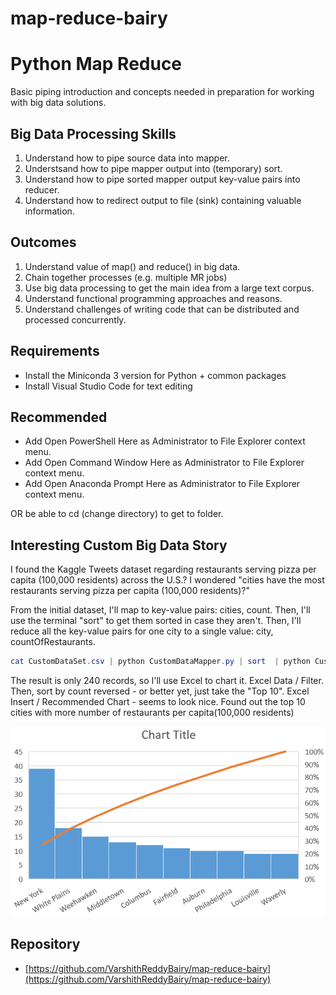 # map-reduce-bairy
# Python Map Reduce

Basic piping introduction and concepts needed in preparation for working with big data solutions.

## Big Data Processing Skills

1. Understand how to pipe source data into mapper.
2. Understsand how to pipe mapper output into (temporary) sort.
3. Understand how to pipe sorted mapper output key-value pairs into reducer.
4. Understand how to redirect output to file (sink) containing valuable information. 

## Outcomes

1. Understand value of map() and reduce() in big data. 
2. Chain together processes (e.g. multiple MR jobs)
3. Use big data processing to get the main idea from a large text corpus.
4. Understand functional programming approaches and reasons. 
5. Understand challenges of writing code that can be distributed and processed concurrently. 

## Requirements

- Install the Miniconda 3 version for Python + common packages
- Install Visual Studio Code for text editing

## Recommended 

- Add Open PowerShell Here as Administrator to File Explorer context menu.
- Add Open Command Window Here as Administrator to File Explorer context menu.
- Add Open Anaconda Prompt Here as Administrator to File Explorer context menu.

OR be able to cd (change directory) to get to folder. 


## Interesting Custom Big Data Story

I found the Kaggle Tweets dataset regarding restaurants serving pizza per capita (100,000 residents) across the U.S.?
I wondered "cities have the most restaurants serving pizza per capita (100,000 residents)?"

From the initial dataset, I'll map to key-value pairs: cities, count. 
Then, I'll use the terminal "sort" to get them sorted in case they aren't. 
Then, I'll reduce all the key-value pairs for one city to a single value: city, countOfRestaurants. 

```PowerShell
cat CustomDataSet.csv | python CustomDataMapper.py | sort  | python CustomDataReducer.py > bairy-out.txt

```

The result is only 240 records, so I'll use Excel to chart it. 
Excel Data / Filter.  Then, sort by count reversed - or better yet, just take the "Top 10". 
Excel Insert / Recommended Chart - seems to look nice. Found out the top 10 cities with more number of restaurants per capita(100,000 residents)


![Cities with more number of pizza restaurants per capita](TopTenCities.PNG)



## Repository

- [https://github.com/VarshithReddyBairy/map-reduce-bairy](https://github.com/VarshithReddyBairy/map-reduce-bairy)
